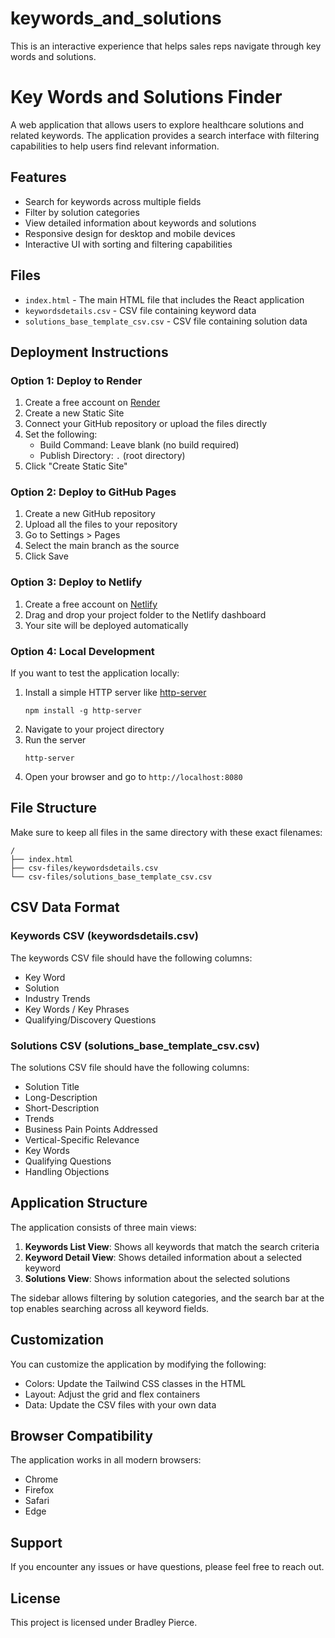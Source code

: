 # keywords_and_solutions

This is an interactive experience that helps sales reps navigate through key words and solutions.

# Key Words and Solutions Finder

A web application that allows users to explore healthcare solutions and related keywords. The application provides a search interface with filtering capabilities to help users find relevant information.

## Features

- Search for keywords across multiple fields
- Filter by solution categories
- View detailed information about keywords and solutions
- Responsive design for desktop and mobile devices
- Interactive UI with sorting and filtering capabilities

## Files

- `index.html` - The main HTML file that includes the React application
- `keywordsdetails.csv` - CSV file containing keyword data
- `solutions_base_template_csv.csv` - CSV file containing solution data

## Deployment Instructions

### Option 1: Deploy to Render

1. Create a free account on [Render](https://render.com/)
2. Create a new Static Site
3. Connect your GitHub repository or upload the files directly
4. Set the following:
   - Build Command: Leave blank (no build required)
   - Publish Directory: `.` (root directory)
5. Click "Create Static Site"

### Option 2: Deploy to GitHub Pages

1. Create a new GitHub repository
2. Upload all the files to your repository
3. Go to Settings > Pages
4. Select the main branch as the source
5. Click Save

### Option 3: Deploy to Netlify

1. Create a free account on [Netlify](https://www.netlify.com/)
2. Drag and drop your project folder to the Netlify dashboard
3. Your site will be deployed automatically

### Option 4: Local Development

If you want to test the application locally:

1. Install a simple HTTP server like [http-server](https://www.npmjs.com/package/http-server)
   ```
   npm install -g http-server
   ```
2. Navigate to your project directory
3. Run the server
   ```
   http-server
   ```
4. Open your browser and go to `http://localhost:8080`

## File Structure

Make sure to keep all files in the same directory with these exact filenames:

```
/
├── index.html
├── csv-files/keywordsdetails.csv
└── csv-files/solutions_base_template_csv.csv
```

## CSV Data Format

### Keywords CSV (keywordsdetails.csv)

The keywords CSV file should have the following columns:

- Key Word
- Solution
- Industry Trends
- Key Words / Key Phrases
- Qualifying/Discovery Questions

### Solutions CSV (solutions_base_template_csv.csv)

The solutions CSV file should have the following columns:

- Solution Title
- Long-Description
- Short-Description
- Trends
- Business Pain Points Addressed
- Vertical-Specific Relevance
- Key Words
- Qualifying Questions
- Handling Objections

## Application Structure

The application consists of three main views:

1. **Keywords List View**: Shows all keywords that match the search criteria
2. **Keyword Detail View**: Shows detailed information about a selected keyword
3. **Solutions View**: Shows information about the selected solutions

The sidebar allows filtering by solution categories, and the search bar at the top enables searching across all keyword fields.

## Customization

You can customize the application by modifying the following:

- Colors: Update the Tailwind CSS classes in the HTML
- Layout: Adjust the grid and flex containers
- Data: Update the CSV files with your own data

## Browser Compatibility

The application works in all modern browsers:

- Chrome
- Firefox
- Safari
- Edge

## Support

If you encounter any issues or have questions, please feel free to reach out.

## License

This project is licensed under Bradley Pierce.
